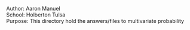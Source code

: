 Author: Aaron Manuel<br/>
School: Holberton Tulsa<br/>
Purpose: This directory hold the answers/files to multivariate probability<br/>
